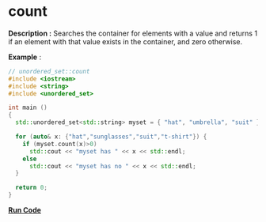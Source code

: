 # count

**Description :** Searches the container for elements with a value and returns 1 if an element with that value exists in the container, and zero otherwise.

**Example** :

```cpp
// unordered_set::count
#include <iostream>
#include <string>
#include <unordered_set>

int main ()
{
  std::unordered_set<std::string> myset = { "hat", "umbrella", "suit" };

  for (auto& x: {"hat","sunglasses","suit","t-shirt"}) {
    if (myset.count(x)>0)
      std::cout << "myset has " << x << std::endl;
    else
      std::cout << "myset has no " << x << std::endl;
  }

  return 0;
}
```
[**Run Code**](https://rextester.com/HYDKZ71873)
